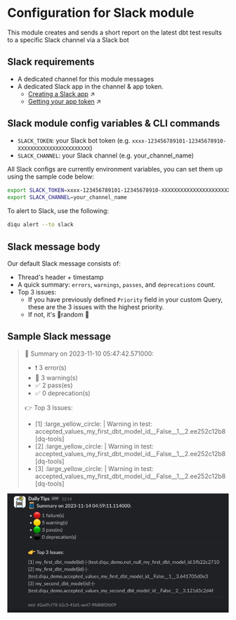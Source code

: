 # Configuration for Slack module

This module creates and sends a short report on the latest dbt test results to a specific Slack channel via a Slack bot

## Slack requirements

- A dedicated channel for this module messages
- A dedicated Slack app in the channel & app token.
  - [Creating a Slack app](https://api.slack.com/start/quickstart) ↗️
  - [Getting your app token](https://api.slack.com/authentication/token-types#bot) ↗️

## Slack module config variables & CLI commands

- `SLACK_TOKEN`: your Slack bot token (e.g. `xxxx-123456789101-12345678910-XXXXXXXXXXXXXXXXXXXXXXX`)
- `SLACK_CHANNEL`: your Slack channel (e.g. your_channel_name)

All Slack configs are currently environment variables, you can set them up using the sample code below:

```bash
export SLACK_TOKEN=xxxx-123456789101-12345678910-XXXXXXXXXXXXXXXXXXXXXXX
export SLACK_CHANNEL=your_channel_name
```

To alert to Slack, use the following:

```bash
diqu alert --to slack
```

## Slack message body

Our default Slack message consists of:

- Thread's header + timestamp
- A quick summary: `errors`, `warnings`, `passes`, and `deprecations` count.
- Top 3 issues:
  - If you have previously defined `Priority` field in your custom Query, these are the 3 issues with the highest priority.
  - If not, it's 🌟random 🌟

## Sample Slack message

>:thread: Summary on 2023-11-10 05:47:42.571000:
>
>- :exclamation: 3 error(s)
>- :eyes: 3 warning(s)
>- :white_check_mark: 2 pass(es)
>- :white_check_mark: 0 deprecation(s)
>
>:point_right: Top 3 Issues:
>
>- [1] :large_yellow_circle: | Warning in test: accepted_values_my_first_dbt_model_id__False__1__2.ee252c12b8 [dq-tools]
>- [2] :large_yellow_circle: | Warning in test: accepted_values_my_first_dbt_model_id__False__1__2.ee252c12b8 [dq-tools]
>- [3] :large_yellow_circle: | Warning in test: accepted_values_my_first_dbt_model_id__False__1__2.ee252c12b8 [dq-tools]

<img src="../../../../assets/img/diqu-alert--slack.png" alt="diqu slack"> <!-- markdownlint-disable no-inline-html -->
